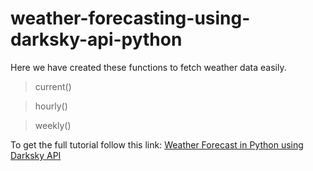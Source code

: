 # weather-forecasting-using-darksky-api-python

Here we have created these functions to fetch weather data easily.



> current()


> hourly()


> weekly()


To get the full tutorial follow this link:   [Weather Forecast in Python using Darksky API](https://www.codespeedy.com/weather-forecasting-with-darksky-api-in-python/)
